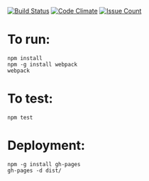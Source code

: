 [![Build Status](https://app.snap-ci.com/mauriciovieira/mauriciovieira.net/branch/master/build_image)](https://app.snap-ci.com/mauriciovieira/mauriciovieira.net/branch/master)
[![Code Climate](https://codeclimate.com/github/mauriciovieira/mauriciovieira.net/badges/gpa.svg)](https://codeclimate.com/github/mauriciovieira/mauriciovieira.net)
[![Issue Count](https://codeclimate.com/github/mauriciovieira/mauriciovieira.net/badges/issue_count.svg)](https://codeclimate.com/github/mauriciovieira/mauriciovieira.net)

# To run:

```
npm install
npm -g install webpack
webpack
```

# To test:

```
npm test
```

# Deployment:

```
npm -g install gh-pages
gh-pages -d dist/
```
